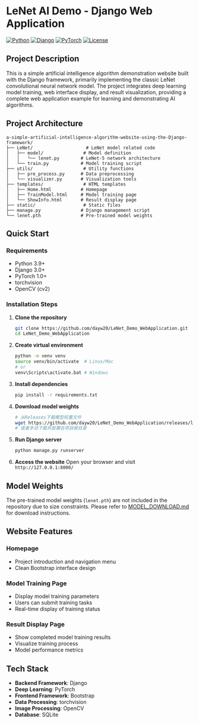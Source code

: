 # LeNet AI Demo - Django Web Application

[![Python](https://img.shields.io/badge/Python-3.9+-blue.svg)](https://www.python.org/downloads/)
[![Django](https://img.shields.io/badge/Django-3.0+-green.svg)](https://www.djangoproject.com/)
[![PyTorch](https://img.shields.io/badge/PyTorch-1.0+-red.svg)](https://pytorch.org/)
[![License](https://img.shields.io/badge/License-MIT-yellow.svg)](LICENSE)

## Project Description

This is a simple artificial intelligence algorithm demonstration website built with the Django framework, primarily implementing the classic LeNet convolutional neural network model. The project integrates deep learning model training, web interface display, and result visualization, providing a complete web application example for learning and demonstrating AI algorithms.


## Project Architecture

```
a-simple-artificial-intelligence-algorithm-website-using-the-Django-framework/
├── LeNet/                    # LeNet model related code
│   ├── model/               # Model definition
│   │   └── lenet.py        # LeNet-5 network architecture
│   └── train.py            # Model training script
├── utils/                   # Utility functions
│   ├── pre_process.py      # Data preprocessing
│   └── visualizer.py       # Visualization tools
├── templates/               # HTML templates
│   ├── Home.html           # Homepage
│   ├── TrainModel.html     # Model training page
│   └── ShowInfo.html       # Result display page
├── static/                  # Static files
├── manage.py               # Django management script
└── lenet.pth               # Pre-trained model weights
```

## Quick Start

### Requirements

- Python 3.9+
- Django 3.0+
- PyTorch 1.0+
- torchvision
- OpenCV (cv2)

### Installation Steps

1. **Clone the repository**
   ```bash
   git clone https://github.com/dayw20/LeNet_Demo_WebApplication.git
   cd LeNet_Demo_WebApplication
   ```

2. **Create virtual environment**
   ```bash
   python -m venv venv
   source venv/bin/activate  # Linux/Mac
   # or
   venv\Scripts\activate.bat # Windows
   ```

3. **Install dependencies**
   ```bash
   pip install -r requirements.txt
   ```

4. **Download model weights**
   ```bash
   # 从Releases下载模型权重文件
   wget https://github.com/dayw20/LeNet_Demo_WebApplication/releases/latest/download/lenet.pth
   # 或者手动下载并放置在项目根目录
   ```

4. **Run Django server**
   ```bash
   python manage.py runserver
   ```

5. **Access the website**
   Open your browser and visit `http://127.0.0.1:8000/`

## Model Weights

The pre-trained model weights (`lenet.pth`) are not included in the repository due to size constraints. Please refer to [MODEL_DOWNLOAD.md](MODEL_DOWNLOAD.md) for download instructions.


## Website Features

### Homepage
- Project introduction and navigation menu
- Clean Bootstrap interface design

### Model Training Page
- Display model training parameters
- Users can submit training tasks
- Real-time display of training status

### Result Display Page
- Show completed model training results
- Visualize training process
- Model performance metrics

## Tech Stack

- **Backend Framework**: Django
- **Deep Learning**: PyTorch
- **Frontend Framework**: Bootstrap
- **Data Processing**: torchvision
- **Image Processing**: OpenCV
- **Database**: SQLite

